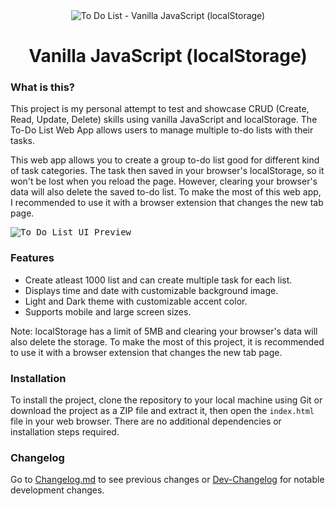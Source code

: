 <div align="center">
  <img src="https://i.imgur.com/Wnousjf.png" alt="To Do List - Vanilla JavaScript (localStorage)">
  <h1>Vanilla JavaScript (localStorage)</h1>
</div>

### What is this?

This project is my personal attempt to test and showcase CRUD (Create, Read, Update, Delete) skills using vanilla JavaScript and localStorage. The To-Do List Web App allows users to manage multiple to-do lists with their tasks. 

This web app allows you to create a group to-do list good for different kind of task categories. The task then saved in your browser's localStorage, so it won't be lost when you reload the page. However, clearing your browser's data will also delete the saved to-do list. To make the most of this web app, I recommended to use it with a browser extension that changes the new tab page.

<kbd><img src="https://i.imgur.com/bfEnsLn.png" alt="To Do List UI Preview"></kbd>

### Features

- Create atleast 1000 list and can create multiple task for each list.
- Displays time and date with customizable background image.
- Light and Dark theme with customizable accent color.
- Supports mobile and large screen sizes.

Note: localStorage has a limit of 5MB and clearing your browser's data will also delete the storage. To make the most of this project, it is recommended to use it with a browser extension that changes the new tab page.

### Installation

To install the project, clone the repository to your local machine using Git or download the project as a ZIP file and extract it, then open the `index.html` file in your web browser. There are no additional dependencies or installation steps required.

### Changelog

Go to [Changelog.md](https://github.com/MinecraftJohn/to-do-list/blob/release/CHANGELOG.md) to see previous changes or [Dev-Changelog](https://github.com/MinecraftJohn/to-do-list/blob/development/dev-CHANGELOG.md) for notable development changes.